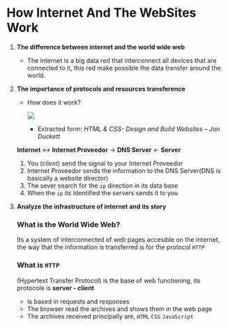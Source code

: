# How Internet And The WebSites Work

1. **The difference between internet and the world wide web**
    - The internet is a big data red that interconnect all devices that are connected to it, 
    this red make possible the data transfer around the world.


2. **The importance of protocols and resources transference** 
    - How does it work?
  
      ![](https://github.com/user-attachments/assets/95f69fbd-b789-46ee-bd5a-1b82c2c464c1)

      - Extracted form: *HTML & CSS- Design and Build Websites – Jon Duckett*


    **Internet** <-> **Internet Proveedor** -> **DNS Server** <- **Server**
    1. You (*client*) send the signal to your Internet Proveedor
    2. Internet Proveedor sends the information to the DNS Server(DNS is basically a website director)
    3. The sever search for the `ip` direction in its data base
    4. When the `ip` its identified the servers sends it to you 



3. **Analyze the infrastructure of internet and its story**  
    ### What is the World Wide Web?
    Its a system of interconnected of web pages accesible on the internet, the way that the information is transferred is for the protocol `HTTP`

    ### What is `HTTP`

    (Hypertext Transfer Protocol) is the base of web functioning, its protocole is **server - client**

    - Is based in requests and responses
    - The browser read the archives and shows them in the web page 
    - The archives received principally are, `HTML` `CSS` `JavaScript`
